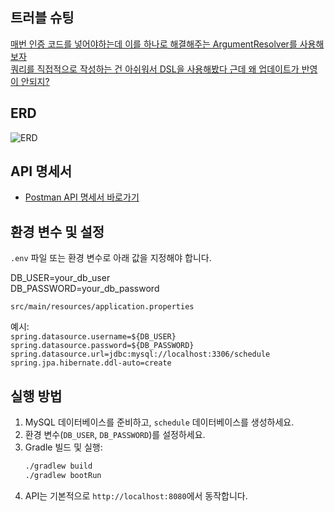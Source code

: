 ## 트러블 슈팅
[매번 인증 코드를 넣어야하는데 이를 하나로 해결해주는 ArgumentResolver를 사용해보자](https://t-era.tistory.com/257)</br>
[쿼리를 직접적으로 작성하는 건 아쉬워서 DSL을 사용해봤다 근데 왜 업데이트가 반영이 안되지?](https://t-era.tistory.com/258)
## ERD

![ERD](https://github.com/user-attachments/assets/62126bc1-46d5-40bd-8b67-53aa7c6a08b3)

## API 명세서

- [Postman API 명세서 바로가기](https://documenter.getpostman.com/view/44667399/2sB2qWGPpF)

## 환경 변수 및 설정

`.env` 파일 또는 환경 변수로 아래 값을 지정해야 합니다.

DB_USER=your_db_user</br>
DB_PASSWORD=your_db_password

`src/main/resources/application.properties` 

예시:</br>
`spring.datasource.username=${DB_USER}`</br>
`spring.datasource.password=${DB_PASSWORD}`</br>
`spring.datasource.url=jdbc:mysql://localhost:3306/schedule`</br>
`spring.jpa.hibernate.ddl-auto=create`</br>

## 실행 방법

1. MySQL 데이터베이스를 준비하고, `schedule` 데이터베이스를 생성하세요.
2. 환경 변수(`DB_USER`, `DB_PASSWORD`)를 설정하세요.
3. Gradle 빌드 및 실행:
   ```bash
   ./gradlew build
   ./gradlew bootRun
   ```
4. API는 기본적으로 `http://localhost:8080`에서 동작합니다.
